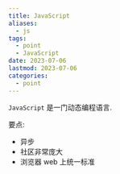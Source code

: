 ```yaml
---
title: JavaScript
aliases:
  - js
tags:
  - point
  - JavaScript
date: 2023-07-06
lastmod: 2023-07-06
categories:
  - point
---
```


`JavaScript` 是一门动态编程语言.

要点:

- 异步
- 社区非常庞大
- 浏览器 web 上统一标准
